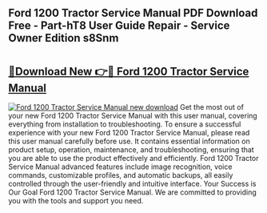 ## Ford 1200 Tractor Service Manual PDF Download Free - Part-hT8 User Guide Repair - Service Owner Edition s8Snm

# <h2><a href="http://bc68807.oget.top/?id=Ford+1200+Tractor+Service+Manual">🔗Download New 👉🔴 Ford 1200 Tractor Service Manual</a></h2>

[![Ford 1200 Tractor Service Manual new download](https://i.imgur.com/5g1atiW.png)](http://bc68807.oget.top/?id=Ford+1200+Tractor+Service+Manual)
Get the most out of your new Ford 1200 Tractor Service Manual with this user manual, covering everything from installation to troubleshooting. To ensure a successful experience with your new Ford 1200 Tractor Service Manual, please read this user manual carefully before use. It contains essential information on product setup, operation, maintenance, and troubleshooting, ensuring that you are able to use the product effectively and efficiently. Ford 1200 Tractor Service Manual advanced features include image recognition, voice commands, customizable profiles, and automatic backups, all easily controlled through the user-friendly and intuitive interface. Your Success is Our Goal Ford 1200 Tractor Service Manual. We are committed to providing you with the tools and support you need.
